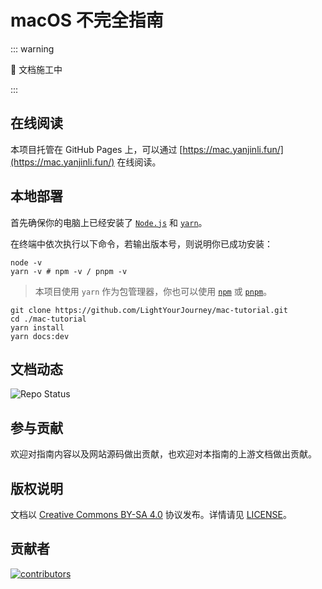 # macOS 不完全指南

::: warning

🚧 文档施工中

:::

## 在线阅读

本项目托管在 GitHub Pages 上，可以通过 [https://mac.yanjinli.fun/](https://mac.yanjinli.fun/) 在线阅读。

## 本地部署

首先确保你的电脑上已经安装了 [`Node.js`](https://nodejs.org/zh-cn) 和 [`yarn`](https://yarnpkg.com/)。

在终端中依次执行以下命令，若输出版本号，则说明你已成功安装：

```shell
node -v
yarn -v # npm -v / pnpm -v
```

> 本项目使用 `yarn` 作为包管理器，你也可以使用 [`npm`](https://www.npmjs.com/) 或 [`pnpm`](https://pnpm.io/)。

```shell
git clone https://github.com/LightYourJourney/mac-tutorial.git
cd ./mac-tutorial
yarn install
yarn docs:dev
```

## 文档动态

![Repo Status](https://repobeats.axiom.co/api/embed/8e7c932f645b8ec1f80e6b5e562bea6087f233e0.svg)

## 参与贡献

欢迎对指南内容以及网站源码做出贡献，也欢迎对本指南的上游文档做出贡献。

## 版权说明

文档以 [Creative Commons BY-SA 4.0](https://creativecommons.org/licenses/by-sa/4.0/) 协议发布。详情请见 [LICENSE](https://github.com/LightYourJourney/mac-tutorial/blob/main/LICENSE)。

## 贡献者

<a href="https://github.com/LightYourJourney/mac-tutorial/graphs/contributors">
  <img src="https://contrib.rocks/image?repo=LightYourJourney/mac-tutorial" alt="contributors"/>
</a>

<!--
## Star 历史

[![Stargazers over time](https://starchart.cc/LightYourJourney/mac-tutorial.svg?variant=adaptive)](https://starchart.cc/LightYourJourney/mac-tutorial)
-->
